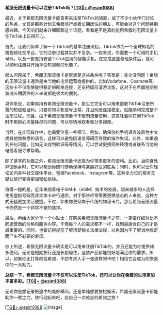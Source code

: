 **希腊无限流量卡可以注册TikTok吗？[[TG💪+ @esim1088](https://t.me/s/esim1088)]**

最近，关于希腊无限流量卡能否用来注册TikTok的话题，成了不少小伙伴们讨论的热点。尤其是那些计划去希腊旅行或者长期居住的朋友，可能会对这个问题特别感兴趣。今天咱们就来详细聊聊这个话题，看看是不是真的能用希腊的无限流量卡在TikTok上玩得开心。

首先，让我们简单了解一下TikTok的基本注册流程。TikTok作为一个全球知名的短视频社交平台，它的注册过程其实并不复杂。一般来说，你需要一个可用的手机号码，以及一部支持安装TikTok应用的智能手机。在完成这些基础条件后，就可以顺利注册并开始享受短视频的乐趣了。

那么问题来了，希腊无限流量卡是否满足这些条件呢？答案是：完全没问题！希腊的无限流量卡通常是由当地的电信运营商提供的，比如Vodafone、Cosmote等。这些卡不仅能够提供稳定的网络连接，还支持国际漫游功能，这对于在希腊短期旅游或长期居住的人来说都是极大的便利。

具体来说，如果你持有希腊无限流量卡，那么它完全可以用来接收TikTok注册所需的短信验证码。只要你的手机信号正常，并且网络连接稳定，就能顺利完成整个注册过程。而且，由于希腊无限流量卡不限制流量使用，这意味着你在刷TikTok时不用担心流量耗尽的问题，可以尽情地观看和分享视频。

当然，在实际操作中，也需要注意一些细节。例如，确保你的手机语言设置为中文或其他你熟悉的语言，这样可以避免因语言障碍而导致的操作失误。此外，如果遇到任何问题，比如无法收到验证码等情况，可以尝试更换网络环境或者联系当地的电信客服寻求帮助。

除了基本的功能之外，希腊无限流量卡还能为你带来更多的便利。比如，当你身处异国他乡时，它可以帮助你随时随地保持与亲朋好友的联系；同时，也可以让你轻松访问各种社交媒体平台，包括Facebook、Instagram等。这种全方位的服务无疑让旅行变得更加轻松愉快。

值得一提的是，近年来随着电子SIM卡（eSIM）技术的发展，越来越多的人选择使用虚拟号码而非实体卡进行通信。对于那些经常需要更换地点的人来说，这种方式无疑更加灵活便捷。不过，如果你更倾向于传统的物理卡片，那么希腊无限流量卡仍然是一个非常不错的选择。

最后，再给大家分享一个小贴士：在购买希腊无限流量卡之前，一定要仔细对比不同运营商的价格和服务内容。毕竟每个人的需求都不一样，找到最适合自己的才是最重要的。同时，也要记得提前了解清楚相关法律法规，以免因为不了解当地规定而产生不必要的麻烦。

综上所述，希腊无限流量卡确实是可以用来注册TikTok的，并且还能为你提供诸多便利。无论是短期旅行还是长期居住，这款产品都能很好地满足你的需求。所以，如果你正打算前往希腊，不妨考虑入手一张这样的卡吧！相信它会成为你旅途中的一大助力。

**总结一下，希腊无限流量卡不仅可以注册TikTok，还可以让你在希腊的生活更加丰富多彩。[[TG💪+ @esim1088](https://t.me/s/esim1088)]**

无论你是想记录旅途中的美好瞬间，还是单纯想要放松娱乐，希腊无限流量卡都能助你一臂之力。快行动起来吧，给自己一次难忘的希腊之旅！

[[TG💪+ @esim1088](https://t.me/s/esim1088) ![Image](https://i.postimg.cc/4NQfJmqS/Snipaste-2025-05-13-00-14-12.png)]